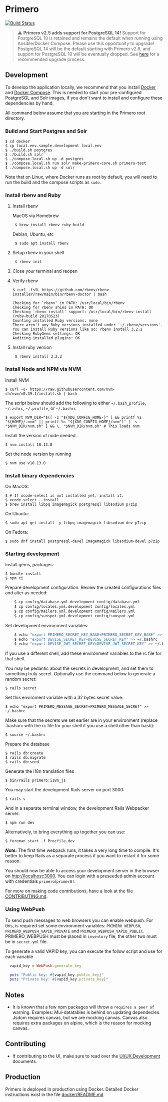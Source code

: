 <!-- Copyright (c) 2014 - 2023 UNICEF. All rights reserved. -->

Primero
========
[![Build Status](https://api.travis-ci.org/primeroIMS/primero.svg?branch=master)](https://travis-ci.org/primeroIMS/primero/branches)


> :warning: **Primero v2.5 adds support for PostgreSQL 14!** Support for PostgreSQL 10 is retained and remains the default when running using Ansible/Docker Compose. Please use this opportunity to upgrade! PostgreSQL 14 will be the default starting with Primero v2.6, and support for PostgreSQL 10 will be eventually dropped. See [here](doc/postgres_upgrade.md) for a recommended upgrade process.

## Development

To develop the application locally, we recommend that you install [Docker](https://docs.docker.com/install/)
and [Docker Compose](https://docs.docker.com/compose/install/). This is needed to start your pre-configured
PostgreSQL and Solr images, if you don't want to install and configure these dependencies by hand.

All command below assume that you are starting in the Primero root directory.

### Build and Start Postgres and Solr

    $ cd docker
    $ cp local.env.sample.development local.env
    $ ./build.sh postgres
    $ ./build.sh solr
    $ ./compose.local.sh up -d postgres
    $ ./compose.local.sh run solr make-primero-core.sh primero-test
    $ ./compose.local.sh up -d solr

Note that on Linux, where Docker runs as root by default,
you will need to run the build and the compose scripts as `sudo`.

### Install rbenv and Ruby

1. Install rbenv

    MacOS via Homebrew

        $ brew install rbenv ruby-build

    Debian, Ubuntu, etc

        $ sudo apt install rbenv

2. Setup rbenv in your shell

        $ rbenv init

3. Close your terminal and reopen

4.  Verify rbenv

        $ curl -fsSL https://github.com/rbenv/rbenv-installer/raw/main/bin/rbenv-doctor | bash

    ```
    Checking for `rbenv' in PATH: /usr/local/bin/rbenv
    Checking for rbenv shims in PATH: OK
    Checking `rbenv install' support: /usr/local/bin/rbenv-install (ruby-build 20170523)
    Counting installed Ruby versions: none
    There aren't any Ruby versions installed under `~/.rbenv/versions'.
    You can install Ruby versions like so: rbenv install 3.2.2
    Checking RubyGems settings: OK
    Auditing installed plugins: OK
    ```

5. Install ruby version

        $ rbenv install 3.2.2

### Install Node and NPM via NVM

Install NVM

    $ curl -o- https://raw.githubusercontent.com/nvm-sh/nvm/v0.39.1/install.sh | bash

The script below should add the following to either `~/.bash_profile`, `~/.zshrc`, `~/.profile`, or `~/.bashrc`


    $ export NVM_DIR="$([ -z "${XDG_CONFIG_HOME-}" ] && printf %s "${HOME}/.nvm" || printf %s "${XDG_CONFIG_HOME}/nvm")" [ -s "$NVM_DIR/nvm.sh" ] && \. "$NVM_DIR/nvm.sh" # This loads nvm

Install the version of node needed.

    $ nvm install 18.13.0

Set the node version by running

    $ nvm use v18.13.0

### Install binary dependencies

On MacOS:

    $ # If xcode-select is not installed yet, install it.
    $ xcode-select --install
    $ brew install libpq imagemagick postgresql libsodium p7zip

On Ubuntu:

    $ sudo apt-get install -y libpq imagemagick libsodium-dev p7zip

On Fedora:

    $ sudo dnf install postgresql-devel ImageMagick libsodium-devel p7zip

### Starting development

Install  gems, packages:

    $ bundle install
    $ npm ci

Prepare development configuration. Review the created configurations files and alter as needed:

```bash
    $ cp config/database.yml.development config/database.yml
    $ cp config/locales.yml.development config/locales.yml
    $ cp config/mailers.yml.development config/mailers.yml
    $ cp config/sunspot.yml.development config/sunspot.yml
```

Set development environment variables:
```bash
    $ echo "export PRIMERO_SECRET_KEY_BASE=PRIMERO_SECRET_KEY_BASE" >> ~/.bashrc
    $ echo "export DEVISE_SECRET_KEY=DEVISE_SECRET_KEY" >> ~/.bashrc
    $ echo "export DEVISE_JWT_SECRET_KEY=DEVISE_JWT_SECRET_KEY" >> ~/.bashrc
```

If you use a different shell, add these environment variables to the rc file for that shell.

You may be pedantic about the secrets in development, and set them to something truly secret.
Optionally use the command below to generate a random secret:

    $ rails secret

Set this enviroment variable with a 32 bytes secret value:

    $ echo "export PRIMERO_MESSAGE_SECRET=PRIMERO_MESSAGE_SECRET" >> ~/.bashrc

Make sure that the secrets we set earlier are in your environment (replace .basharc with the rc file for your shell if you use a shell other than bash):

    $ source ~/.bashrc

Prepare the database

    $ rails db:create
    $ rails db:migrate
    $ rails db:seed

Generate the i18n translation files

    $ bin/rails primero:i18n_js

You may start the development Rails server on port 3000:

    $ rails s

And in a separate terminal window, the development Rails Webpacker server:

    $ npm run dev

Alternatively, to bring everything up together you can use:

    $ foreman start -f Procfile.dev

***Note:*** The first time webpack runs, it takes a very long time to compile.
It's better to keep Rails as a separate process if you want to restart it for some reason.


You should now be able to access your development server in the browser on [http://localhost:3000](http://localhost:3000).
You can login with a preseeded admin account with credentials `primero`/`primer0!`.

For more on making code contributions, have a look at the file [CONTRIBUTING.md](CONTRIBUTING.md).

### Using WebPush
To send push messages to web browsers you can enable webpush. For this, is required set some environment variables: `PRIMERO_WEBPUSH`, `PRIMERO_WEBPUSH_VAPID_PRIVATE` and `PRIMERO_WEBPUSH_VAPID_PUBLIC`.
PRIMERO_WEBPUSH must be placed in `inventory` file, the other two must be in `secret.yml` file.

To generate a valid VAPID key, you can execute the follow script and use for each variable

```ruby
  vapid_key = WebPush.generate_key

  puts "Public key: #{vapid_key.public_key}"
  puts "Private key: #{vapid_key.private_key}"
```
## Notes

- It is known that a few npm packages will throw a `requires a peer of` warning. Examples: Mui-datatables is behind on updating dependecies. Jsdom requires canvas, but we are mocking canvas. Canvas also requires extra packages on alpine, which is the reason for mocking canvas.

## Contributing
- If contributing to the UI, make sure to read over the [UI/UX Development](doc/ui_ux.md) documents.

## Production

Primero is deployed in production using Docker. Detailed Docker instructions exist in the file [docker/README.md](docker/README.md)

